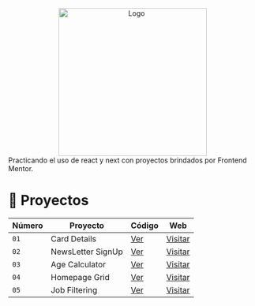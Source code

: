 <div align="center">

<img alt="Logo" src="https://res.cloudinary.com/dmb8sscjm/image/upload/v1716836410/Portafolio/logo.png" width="300" />

</div>
Practicando el uso de react y next con proyectos brindados por Frontend Mentor.

<h1>💼 Proyectos</h1>


| Número | Proyecto | Código | Web |
| --- | --- | --- | --- |
| `01` | Card Details | [Ver](https://github.com/Nievas2/projects-with-fm/tree/main/projects/01-card-details/) | [Visitar](https://card-details-nine.vercel.app/) |
| `02` | NewsLetter SignUp | [Ver](https://github.com/Nievas2/projects-with-fm/tree/main/projects/02-newsletter-signup/) | [Visitar](https://newsletter-signup-five-alpha.vercel.app/) |
| `03` | Age Calculator | [Ver](https://github.com/Nievas2/projects-with-fm/tree/main/projects/03-age-calculator/) | [Visitar](https://age-calculator-pi-lake.vercel.app/) |
| `04` | Homepage Grid | [Ver](https://github.com/Nievas2/projects-with-fm-2/tree/main/projects/04-homepage-grid/) | [Visitar](https://homepage-grid.vercel.app/) |
| `05` | Job Filtering | [Ver](https://github.com/Nievas2/projects-with-fm-2/tree/main/projects/05-job-filtering/) | [Visitar](https://job-filtering-tau.vercel.app/) |
